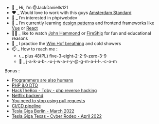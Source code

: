 - 👋  _ Hi, I’m @JackDaniells121
- ❤️ _ Would love to work with this guys [Amsterdam Standard](https://www.youtube.com/watch?v=qxzx7Gy4vJs)
- 👀  _ I’m interested in php/webdev
- 🌱  _ I’m currently learning [design patterns](https://www.youtube.com/watch?v=tv-_1er1mWI) and frontend frameworks like [Vue](https://vuejs.org/) or [React](https://reactjs.org)
- 🤟🏼  _ like to watch [John Hammond](https://www.youtube.com/channel/UCVeW9qkBjo3zosnqUbG7CFw) or [FireShip](https://www.youtube.com/c/Fireship) for fun and educational reasons
- 🧘 _ I practice the [Wim Hof breathing](https://www.youtube.com/watch?v=tybOi4hjZFQ) and cold showers
- 📫  _ How to reach me : 
  - 📞  _ plus 48(PL) five-3-eight-2-2-9-zero-3-9
  - 📨  _ j-a-k-u-b-.-u-j-w-a-r-y-@-g-m-a-i-l-.-c-o-m

Bonus :
- [Programmers are also humans](https://www.youtube.com/channel/UCi8C7TNs2ohrc6hnRQ5Sn2w)
- [PHP 8.0 DTO](https://www.youtube.com/watch?v=35QmeoPLPOQ)
- [HackTheBox - Toby - php reverse hacking](https://www.youtube.com/watch?v=XROkuXKgeg8)
- [Netflix backend](https://www.youtube.com/watch?v=MxFt3YsjyQg)
- [You need to stop using pull requests](https://www.youtube.com/watch?v=ASOSEiJCyEM)
- [CI/CD pipeline](https://www.youtube.com/watch?v=OPwU3UWCxhw)
- [Tesla Giga Berlin - March 2022](https://www.youtube.com/watch?v=7-4yOx1CnXE)
- [Tesla Giga Texas - Cyber Rodeo - April 2022](https://www.youtube.com/watch?v=fiwUE_2JhvY)
<!---
JackDaniells121/JackDaniells121 is a ✨ special ✨ repository because its `README.md` (this file) appears on your GitHub profile.
You can click the Preview link to take a look at your changes.
--->
